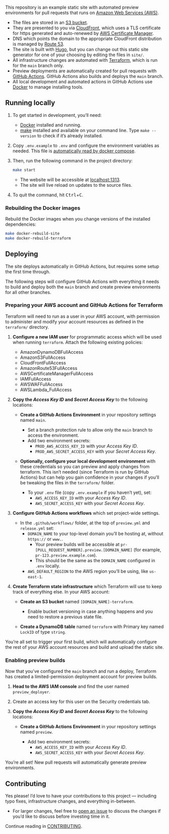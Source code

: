 This repository is an example static site with automated preview environments for pull requests that runs on [Amazon Web Services (AWS)](https://aws.amazon.com/).

- The files are stored in an [S3 bucket](https://aws.amazon.com/s3/).
- They are presented to you via [CloudFront](https://aws.amazon.com/cloudfront/), which uses a TLS certificate for https generated and auto-renewed by [AWS Certificate Manager](https://aws.amazon.com/certificate-manager/).
- DNS which points the domain to the appropriate CloudFront distribution is managed by [Route 53](https://aws.amazon.com/route53/).
- The site is built with [Hugo](https://gohugo.io/), but you can change out this static site generator for one of your choosing by editing the files in `site/`.
- All infrastructure changes are automated with [Terraform](https://www.terraform.io/), which is run for the `main` branch only.
- Preview deployments are automatically created for pull requests with [GitHub Actions](https://github.com/features/actions). GitHub Actions also builds and deploys the `main` branch.
- All local development and automated actions in GitHub Actions use [Docker](https://www.docker.com/) to manage installing tools.

## Running locally

1. To get started in development, you’ll need:

    - [Docker](https://www.docker.com/) installed and running.
    - [make](https://www.gnu.org/software/make/) installed and available on your command line. Type `make --version` to check if it’s already installed.

2. Copy `.env.example` to `.env` and configure the environment variables as needed. This file is [automatically read by docker compose](https://docs.docker.com/compose/env-file/).

3. Then, run the following command in the project directory:

    ```bash
    make start
    ```

    - The website will be accessible at [localhost:1313](http://localhost:1313/).
    - The site will live reload on updates to the source files.

4. To quit the command, hit <kbd>Ctrl</kbd>+<kbd>C</kbd>.

### Rebuilding the Docker images

Rebuild the Docker images when you change versions of the installed dependencies:

```bash
make docker-rebuild-site
make docker-rebuild-terraform
```

## Deploying

The site deploys automatically in GitHub Actions, but requires some setup the first time through.

The following steps will configure GitHub Actions with everything it needs to build and deploy both the `main` branch and create preview environments for all other branches.

### Preparing your AWS account and GitHub Actions for Terraform

Terraform will need to run as a user in your AWS account, with permission to administer and modify your account resources as defined in the `terraform/` directory.

1. **Configure a new IAM user** for programmatic access which will be used when running `terraform`. Attach the following existing policies:

    - AmazonDynamoDBFullAccess
    - AmazonS3FullAccess
    - CloudFrontFullAccess
    - AmazonRoute53FullAccess
    - AWSCertificateManagerFullAccess
    - IAMFullAccess
    - AWSWAFFullAccess
    - AWSLambda_FullAccess

2. **Copy the _Access Key ID_ and _Secret Access Key_** to the following locations:

    - **Create a GitHub Actions Environment** in your repository settings named `main`.

        - Set a branch protection rule to allow only the `main` branch to access the environment.
        - Add two environment secrets:
            - `PROD_AWS_ACCESS_KEY_ID` with your _Access Key ID_.
            - `PROD_AWS_SECRET_ACCESS_KEY` with your _Secret Access Key_.

    - **Optionally, configure your local development environment** with these credentials so you can preview and apply changes from terraform. This isn’t needed (since Terraform is run by GitHub Actions) but can help you gain confidence in your changes if you’ll be tweaking the files in the `terraform/` folder.

        - To your `.env` file (copy `.env.example` if you haven’t yet), set:
            - `AWS_ACCESS_KEY_ID` with your _Access Key ID_.
            - `AWS_SECRET_ACCESS_KEY` with your _Secret Access Key_.

3. **Configure GitHub Actions workflows** which set project-wide settings.

    - In the `.github/workflows/` folder, at the top of `preview.yml` and `release.yml` set:
        - `DOMAIN_NAME` to your top-level domain you’ll be hosting at, without `https://` or `www.`.
            - Your preview builds will be accessible at `pr-[PULL_REQUEST_NUMBER].preview.[DOMAIN_NAME]` (for example, `pr-123.preview.example.com`).
            - This should be the same as the `DOMAIN_NAME` configured in `.env` locally.
        - `AWS_DEFAULT_REGION` to the AWS region you’ll be using, like `us-east-1`.

4. **Create Terraform state infrastructure** which Terraform will use to keep track of everything else. In your AWS account:

    - **Create an S3 bucket** named `[DOMAIN_NAME]-terraform`.

        - Enable bucket versioning in case anything happens and you need to restore a previous state file.

    - **Create a DynamoDB table** named `terraform` with Primary key named `LockID` of type `string`.

You’re all set to trigger your first build, which will automatically configure the rest of your AWS account resources and build and upload the static site.

### Enabling preview builds

Now that you’ve configured the `main` branch and run a deploy, Terraform has created a limited-permission deployment account for preview builds.

1. **Head to the AWS IAM console** and find the user named `preview_deployer`.

2. Create an access key for this user on the Security credentials tab.

3. **Copy the _Access Key ID_ and _Secret Access Key_** to the following locations:

    - **Create a GitHub Actions Environment** in your repository settings named `preview`.

        - Add two environment secrets:
            - `AWS_ACCESS_KEY_ID` with your _Access Key ID_.
            - `AWS_SECRET_ACCESS_KEY` with your _Secret Access Key_.

You’re all set! New pull requests will automatically generate preview environments.

## Contributing

Yes please! I’d love to have your contributions to this project — including typo fixes, infrastructure changes, and everything in-between.

- For larger changes, feel free to [open an issue](https://github.com/adunkman/static-site-with-preview-builds/issues/new/choose) to discuss the changes if you’d like to discuss before investing time in it.

Continue reading in [CONTRIBUTING](CONTRIBUTING.md).
